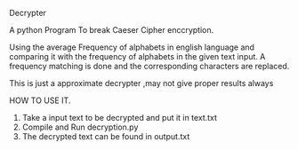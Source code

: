 Decrypter

A python Program To break Caeser Cipher enccryption.

Using the average Frequency of alphabets in english language and comparing it 
with the frequency of alphabets in the given text input.
A frequency matching is done and the corresponding characters are replaced.

This is just a approximate decrypter ,may not give proper results always


HOW TO USE IT.

1. Take a input text to be decrypted and put it in text.txt
2. Compile and Run decryption.py
3. The decrypted text can be found in output.txt